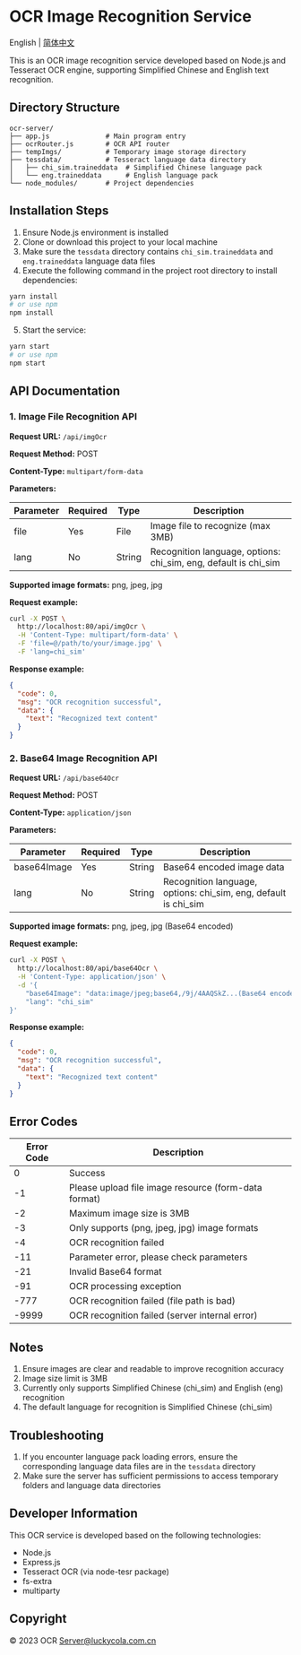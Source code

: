 # OCR Image Recognition Service

English | [简体中文](README.md)

This is an OCR image recognition service developed based on Node.js and Tesseract OCR engine, supporting Simplified Chinese and English text recognition.

## Directory Structure

```
ocr-server/
├── app.js              # Main program entry
├── ocrRouter.js        # OCR API router
├── tempImgs/           # Temporary image storage directory
├── tessdata/           # Tesseract language data directory
│   ├── chi_sim.traineddata  # Simplified Chinese language pack
│   └── eng.traineddata      # English language pack
└── node_modules/       # Project dependencies
```

## Installation Steps

1. Ensure Node.js environment is installed
2. Clone or download this project to your local machine
3. Make sure the `tessdata` directory contains `chi_sim.traineddata` and `eng.traineddata` language data files
4. Execute the following command in the project root directory to install dependencies:

```bash
yarn install
# or use npm
npm install
```

5. Start the service:

```bash
yarn start
# or use npm
npm start
```

## API Documentation

### 1. Image File Recognition API

**Request URL:** `/api/imgOcr`

**Request Method:** POST

**Content-Type:** `multipart/form-data`

**Parameters:**

| Parameter | Required | Type   | Description                     |
|-----------|----------|--------|---------------------------------|
| file      | Yes      | File   | Image file to recognize (max 3MB) |
| lang      | No       | String | Recognition language, options: chi_sim, eng, default is chi_sim |

**Supported image formats:** png, jpeg, jpg

**Request example:**

```bash
curl -X POST \
  http://localhost:80/api/imgOcr \
  -H 'Content-Type: multipart/form-data' \
  -F 'file=@/path/to/your/image.jpg' \
  -F 'lang=chi_sim'
```

**Response example:**

```json
{
  "code": 0,
  "msg": "OCR recognition successful",
  "data": {
    "text": "Recognized text content"
  }
}
```

### 2. Base64 Image Recognition API

**Request URL:** `/api/base64Ocr`

**Request Method:** POST

**Content-Type:** `application/json`

**Parameters:**

| Parameter   | Required | Type   | Description                     |
|-------------|----------|--------|---------------------------------|
| base64Image | Yes      | String | Base64 encoded image data       |
| lang        | No       | String | Recognition language, options: chi_sim, eng, default is chi_sim |

**Supported image formats:** png, jpeg, jpg (Base64 encoded)

**Request example:**

```bash
curl -X POST \
  http://localhost:80/api/base64Ocr \
  -H 'Content-Type: application/json' \
  -d '{
    "base64Image": "data:image/jpeg;base64,/9j/4AAQSkZ...(Base64 encoded image data here)",
    "lang": "chi_sim"
}'
```

**Response example:**

```json
{
  "code": 0,
  "msg": "OCR recognition successful",
  "data": {
    "text": "Recognized text content"
  }
}
```

## Error Codes

| Error Code | Description                                  |
|------------|----------------------------------------------|
| 0          | Success                                      |
| -1         | Please upload file image resource (form-data format) |
| -2         | Maximum image size is 3MB                    |
| -3         | Only supports (png, jpeg, jpg) image formats |
| -4         | OCR recognition failed                       |
| -11        | Parameter error, please check parameters     |
| -21        | Invalid Base64 format                        |
| -91        | OCR processing exception                     |
| -777       | OCR recognition failed (file path is bad)    |
| -9999      | OCR recognition failed (server internal error) |

## Notes

1. Ensure images are clear and readable to improve recognition accuracy
2. Image size limit is 3MB
3. Currently only supports Simplified Chinese (chi_sim) and English (eng) recognition
4. The default language for recognition is Simplified Chinese (chi_sim)

## Troubleshooting

1. If you encounter language pack loading errors, ensure the corresponding language data files are in the `tessdata` directory
2. Make sure the server has sufficient permissions to access temporary folders and language data directories

## Developer Information

This OCR service is developed based on the following technologies:
- Node.js
- Express.js
- Tesseract OCR (via node-tesr package)
- fs-extra
- multiparty

## Copyright

© 2023 OCR Server@luckycola.com.cn 